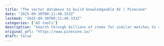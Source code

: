 ```yaml
---
title: "The vector database to build knowledgeable AI | Pinecone"
date: "2025-09-30T00:11:40.333Z"
lastmod: "2025-09-30T00:11:40.333Z"
categories: ["AI tools"]
description: "Search through billions of items for similar matches to any object, in milliseconds. It’s the next generation of search, an API call away."
original_url: "https://www.pinecone.io/"
draft: false
---
```

